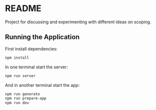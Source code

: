 # README

Project for discussing and experimenting with different ideas on scoping.

## Running the Application

First install dependencies:
```bash
npm install
```

In one terminal start the server:
```bash
npm run server
```

And in another terminal start the app:
```bash
npm run generate
npm run prepare-app
npm run dev
```

